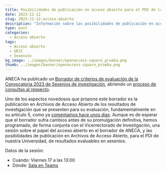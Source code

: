 ```yaml
---
title: Posibilidades de publicación en acceso abierto para el PDI de la URJC
date: 2023-11-12
slug: 2023-11-12-acceso-abierto
description: "Información sobre las posibilidades de publicación en acceso abierto que tiene el PDI de la URJC"
type: post
categories:
  - Acceso abierto
tags:
  - Acceso abierto
  - URJC
  - Sexenios
bg_image: ../images/banner/openaccess-square_prueba.png
thumb: ../images/banner/openaccess-square_prueba.png
---
```


ANECA ha publicado un [Borrador de criterios de evaluación de la Convocatoria 2023 de Sexenios de investigación](https://www.aneca.es/documents/20123/49576/Borrador+Resolucion+Criterios+CNEAI+2023_061123.pdf), abriendo un [proceso de consultas al respecto](https://www.aneca.es/-/consulta-p%C3%BAblica-sobre-el-borrador-de-criterios-de-evaluaci%C3%B3n-de-la-pr%C3%B3xima-convocatoria-2023-del-sexenio-de-investigaci%C3%B3n).

Uno de los aspectos novedosos que propone este borrador es la publicación en Archivos de Acceso Abierto de los resultados de investigación que se presenten para su evaluación, fundamentalmente en su artículo 5, como ya [comentamos hace unos días](/blog/borrador-de-sexenios-y-acceso-abierto/). Aunque es de esperar que el borrador sufra cambios antes de su promulgación definitiva, hemos programado, de forma conjunta con el Vicerrectorado de Investigación, una sesión sobre el papel del acceso abierto en el borrador de ANECA, y las posibilidades de publicación en Archivos de Acceso Abierto, para el PDI de nuestra Universidad, de resultados evaluables en sexenios.

Datos de la sesión:

* Cuándo: Viernes 17 a las 13:00 
* Dónde: [Sala en Teams](https://teams.microsoft.com/l/meetup-join/19%3ameeting_ZTA1YzYwZDgtYTQ2Yi00ZDNhLWJmYjAtMTA5YjVjNmRhOWFi%40thread.v2/0?context=%7b%22Tid%22%3a%225f84c4ea-370d-4b9e-830c-756f8bf1b51f%22%2c%22Oid%22%3a%22f39a6111-b3eb-43a6-98c0-a4d0f78c6742%22%7d)

